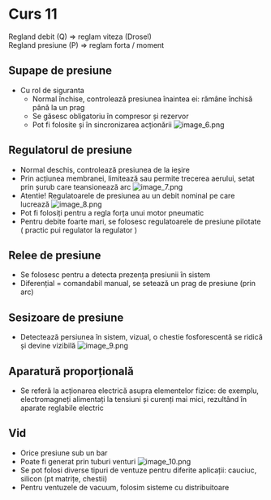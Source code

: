 # Curs 11

Regland debit (Q) => reglam viteza (Drosel) \
Regland presiune (P) => reglam forta / moment

## Supape de presiune

- Cu rol de siguranta
  - Normal închise, controlează presiunea înaintea ei: rămâne închisă până la un prag
  - Se găsesc obligatoriu în compresor și rezervor
  - Pot fi folosite și în sincronizarea acționării
    ![image_6.png](image_6.png)

## Regulatorul de presiune
- Normal deschis, controlează presiunea de la ieșire
- Prin acțiunea membranei, limitează sau permite trecerea aerului, setat prin șurub care teansionează arc
  ![image_7.png](image_7.png)
- Atentie! Regulatoarele de presiunea au un debit nominal pe care lucrează
  ![image_8.png](image_8.png)
- Pot fi folosiți pentru a regla forța unui motor pneumatic
- Pentru debite foarte mari, se folosesc regulatoarele de presiune pilotate ( practic pui regulator la regulator )

## Relee de presiune
- Se folosesc pentru a detecta prezența presiunii în sistem
- Diferențial = comandabil manual, se setează un prag de presiune (prin arc)

## Sesizoare de presiune
- Detectează persiunea în sistem, vizual, o chestie fosforescentă se ridică și devine vizibilă
  ![image_9.png](image_9.png)

## Aparatură proporțională
- Se referă la acționarea electrică asupra elementelor fizice: de exemplu, electromagneți alimentați la tensiuni și
curenți mai mici, rezultând în aparate reglabile electric

## Vid
- Orice presiune sub un bar
- Poate fi generat prin tuburi venturi
  ![image_10.png](image_10.png)
- Se pot folosi diverse tipuri de ventuze pentru diferite aplicații: cauciuc, silicon (pt matrițe, chestii)
- Pentru ventuzele de vacuum, folosim sisteme cu distribuitoare